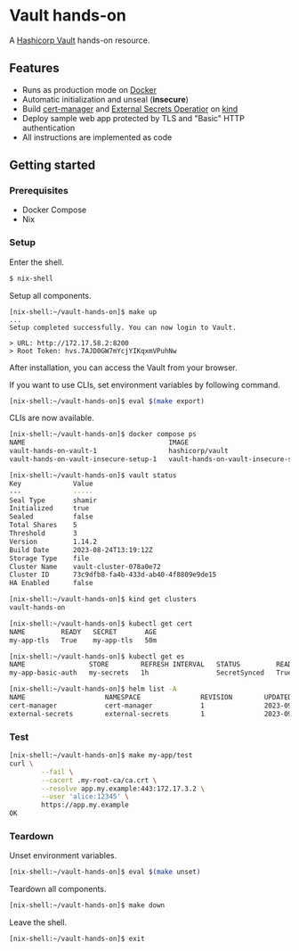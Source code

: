# Vault hands-on

A [Hashicorp Vault](https://www.vaultproject.io/) hands-on resource.

## Features

- Runs as production mode on [Docker](http://docker.io/)
- Automatic initialization and unseal (**insecure**)
- Build [cert-manager](https://cert-manager.io/) and [External Secrets Operatior](https://external-secrets.io/) on [kind](https://kind.sigs.k8s.io/)
- Deploy sample web app protected by TLS and "Basic" HTTP authentication
- All instructions are implemented as code

## Getting started

### Prerequisites

- Docker Compose
- Nix

### Setup

Enter the shell.

```sh
$ nix-shell
```

Setup all components.

```
[nix-shell:~/vault-hands-on]$ make up
...
Setup completed successfully. You can now login to Vault.

> URL: http://172.17.58.2:8200
> Root Token: hvs.7AJD0GW7mYcjYIKqxmVPuhNw
```

After installation, you can access the Vault from your browser.

If you want to use CLIs, set environment variables by following command.

```sh
[nix-shell:~/vault-hands-on]$ eval $(make export)
```

CLIs are now available.

```sh
[nix-shell:~/vault-hands-on]$ docker compose ps
NAME                                    IMAGE                                 COMMAND                  SERVICE                CREATED             STATUS                    PORTS
vault-hands-on-vault-1                  hashicorp/vault                       "docker-entrypoint.s…"   vault                  32 minutes ago      Up 32 minutes (healthy)   0.0.0.0:8200->8200/tcp, :::8200->8200/tcp
vault-hands-on-vault-insecure-setup-1   vault-hands-on-vault-insecure-setup   "vault-insecure-setu…"   vault-insecure-setup   32 minutes ago      Up 32 minutes

[nix-shell:~/vault-hands-on]$ vault status
Key             Value
---             -----
Seal Type       shamir
Initialized     true
Sealed          false
Total Shares    5
Threshold       3
Version         1.14.2
Build Date      2023-08-24T13:19:12Z
Storage Type    file
Cluster Name    vault-cluster-078a0e72
Cluster ID      73c9dfb8-fa4b-433d-ab40-4f8809e9de15
HA Enabled      false

[nix-shell:~/vault-hands-on]$ kind get clusters
vault-hands-on

[nix-shell:~/vault-hands-on]$ kubectl get cert
NAME         READY   SECRET       AGE
my-app-tls   True    my-app-tls   50m

[nix-shell:~/vault-hands-on]$ kubectl get es
NAME                STORE        REFRESH INTERVAL   STATUS         READY
my-app-basic-auth   my-secrets   1h                 SecretSynced   True

[nix-shell:~/vault-hands-on]$ helm list -A
NAME                    NAMESPACE               REVISION        UPDATED                                 STATUS          CHART                   APP VERSION
cert-manager            cert-manager            1               2023-09-18 18:50:29.994478542 +0900 JST deployed        cert-manager-v1.13.0    v1.13.0
external-secrets        external-secrets        1               2023-09-18 18:50:58.869526836 +0900 JST deployed        external-secrets-0.9.4  v0.9.4
```

### Test

```sh
[nix-shell:~/vault-hands-on]$ make my-app/test
curl \
        --fail \
        --cacert .my-root-ca/ca.crt \
        --resolve app.my.example:443:172.17.3.2 \
        --user 'alice:12345' \
        https://app.my.example
OK
```

### Teardown

Unset environment variables.

```sh
[nix-shell:~/vault-hands-on]$ eval $(make unset)
```

Teardown all components.

```sh
[nix-shell:~/vault-hands-on]$ make down
```

Leave the shell.

```sh
[nix-shell:~/vault-hands-on]$ exit
```
